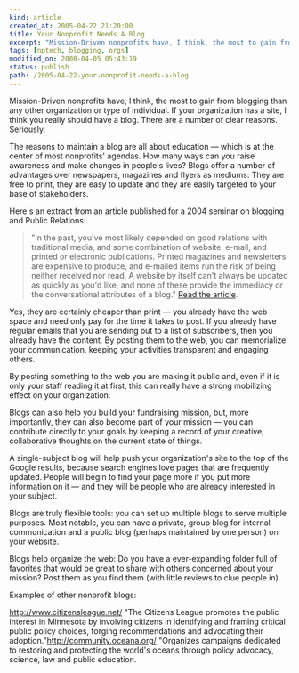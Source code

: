 ```yaml
--- 
kind: article
created_at: 2005-04-22 21:20:00
title: Your Nonprofit Needs A Blog
excerpt: "Mission-Driven nonprofits have, I think, the most to gain from blogging than any other organization or type of individual. If your organization has a site, I think you really should have a blog. There are a number of clear reasons. "
tags: [nptech, blogging, orgs]
modified_on: 2008-04-05 05:43:19
status: publish 
path: /2005-04-22-your-nonprofit-needs-a-blog
---
```


Mission-Driven nonprofits have, I think, the most to gain from blogging than any other organization or type of individual. If your organization has a site, I think you really should have a blog. There are a number of clear reasons. Seriously. 

The reasons to maintain a blog are all about education &mdash; which is at the center of most nonprofits' agendas. How many ways can you raise awareness and make changes in people's lives? Blogs offer a number of advantages over newspapers, magazines and flyers as mediums: They are free to print, they are easy to update and they are easily targeted to your base of stakeholders.

Here's an extract from an article published for a 2004 seminar on blogging and Public Relations:
</span>

<blockquote class="large">"In the past, you've most likely depended on good relations with traditional media, and some combination of website, e-mail, and printed or electronic publications. Printed magazines and newsletters are expensive to produce, and e-mailed items run the risk of being neither received nor read. A website by itself can't always be updated as quickly as you'd like, and none of these provide the immediacy or the conversational attributes of a blog." <a href="http://www.globalprblogweek.com/archives/blogs_for_nonprofit_.php">Read the article</a>.
</blockquote>

Yes, they are certainly cheaper than print &mdash; you already have the web space and need only pay for the time it takes to post. If you already have regular emails that you are sending out to a list of subscribers, then you already have the content. By posting them to the web, you can memorialize your communication, keeping your activities transparent and engaging others.

By posting something to the web you are making it public and, even if it is only your staff reading it at first, this can really have a strong mobilizing effect on your organization.

Blogs can also help you build your fundraising mission, but, more importantly, they can also become part of your mission &mdash; you can contribute directly to your goals by keeping a record of your creative, collaborative thoughts on the current state of things.

A single-subject blog will help push your organization's site to the top of the Google results, because search engines love pages that are frequently updated. People will begin to find your page more if you put more information on it &mdash; and they will be people who are already interested in your subject.

Blogs are truly flexible tools: you can set up multiple blogs to serve multiple purposes. Most notable, you can have a private, group blog for internal communication and a public blog (perhaps maintained by one person) on your website.

Blogs help organize the web: Do you have a ever-expanding folder full of favorites that would be great to share with others concerned about your mission? Post them as you find them (with little reviews to clue people in).

Examples of other nonprofit blogs:

<a href="http://http//www.citizensleague.net/">http://www.citizensleague.net/</a> "The Citizens League promotes the public interest in Minnesota by involving citizens in identifying and framing critical public policy choices, forging recommendations and advocating their adoption."<a href="http://community.oceana.org/">http://community.oceana.org/</a> "Organizes campaigns dedicated to restoring and protecting the world's oceans through policy advocacy, science, law and public education.